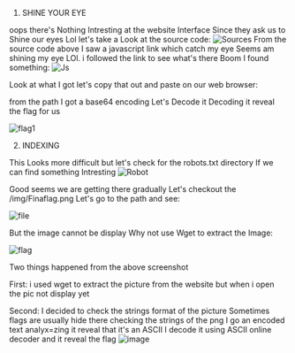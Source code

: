 1. SHINE YOUR EYE


oops there's Nothing Intresting at the website Interface Since they ask us to Shine our eyes Lol 
let's take a Look at the source code:
![Sources](https://user-images.githubusercontent.com/53369822/134006732-cf624ab6-df47-49e2-a556-7e7fe7af07a9.jpg)
From the source code above I saw a javascript link which catch my eye Seems am shining my eye LOl.
i followed the link to see what's there Boom I found something:
![Js](https://user-images.githubusercontent.com/53369822/134007439-28dcf291-9dd3-41c6-abad-c775ba26d312.jpg)


Look at what I got let's copy that out and paste on our web browser:

from the path I got a base64 encoding Let's Decode it 
Decoding it reveal the flag for us

![flag1](https://user-images.githubusercontent.com/53369822/134007624-80d49470-117d-4bc4-a44d-18bffe01936f.jpg)


2. INDEXING 

This Looks more difficult but let's check for the robots.txt directory If we can find something Intresting 
![Robot](https://user-images.githubusercontent.com/53369822/134008479-1cbbe9b6-1281-48f2-b5e0-f2d7ef9bbece.jpg)

Good seems we are getting there gradually Let's checkout the /img/Finaflag.png
Let's go to the path and see:

![file](https://user-images.githubusercontent.com/53369822/134009200-a9e8d6da-cd41-4476-94ea-9c5ae485962c.jpg)

But the image cannot be display Why not use Wget to extract the Image:

![flag](https://user-images.githubusercontent.com/53369822/134009420-a4f97bb8-e5d5-4181-bd24-68877c14c46b.png)

Two things happened from the above screenshot 

First: i used wget to extract the picture from the website but when i open the pic not display yet 

Second: I decided to check the strings format of the picture Sometimes flags are usually hide there 
checking the strings of the png I go an encoded text analyx=zing it reveal that it's an ASCII 
I decode it using ASCII online decoder and it reveal the flag 
![image](https://user-images.githubusercontent.com/53369822/134010456-3693d63e-0c8c-4928-9a5d-726db49a0418.png)





